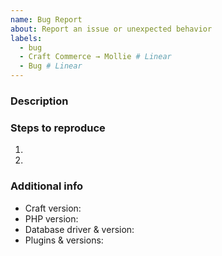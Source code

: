 ```yaml
---
name: Bug Report
about: Report an issue or unexpected behavior
labels:
  - bug
  - Craft Commerce → Mollie # Linear
  - Bug # Linear
---
```


### Description



### Steps to reproduce

1.
2.

### Additional info

- Craft version:
- PHP version:
- Database driver & version:
- Plugins & versions:

